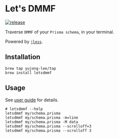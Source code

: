 # Let's DMMF
[![release](https://github.com/yujong-lee/letsdmmf/actions/workflows/ci.yml/badge.svg)](https://github.com/yujong-lee/letsdmmf/actions/workflows/ci.yml)

Traverse `DMMF` of your `Prisma schema`, in your terminal.

Powered by [`jless`](https://github.com/PaulJuliusMartinez/jless).

## Installation
```shell
brew tap yujong-lee/tap
brew install letsdmmf
```

## Usage
See [user guide](https://jless.io/user-guide.html) for details.

```shell
# letsdmmf --help
letsdmmf my/schema.prisma
letsdmmf my/schema.prisma -m=line
letsdmmf my/schema.prisma -M data
letsdmmf my/schema.prisma --scrolloff=3
letsdmmf my/schema.prisma --scrolloff 3
```

